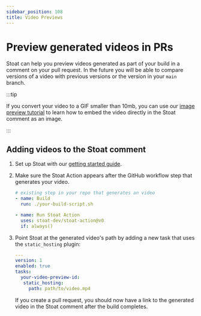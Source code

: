 ```yaml
---
sidebar_position: 108
title: Video Previews
---
```


# Preview generated videos in PRs

Stoat can help you preview videos generated as part of your build in a comment on your pull request. In the future you
will be able to compare versions of a video with previous versions or the version in your `main` branch.

:::tip

If you convert your video to a GIF smaller than 10mb, you can use our [image preview tutorial](./preview-images) 
to learn how to embed the video directly in the Stoat comment as an image.

:::

## Adding videos to the Stoat comment

1. Set up Stoat with our [getting started guide](../installation).

2. Make sure the Stoat Action appears after the GitHub workflow step that generates your video.

    ```yaml title=".github/workflows/your-workflow.yaml"
    # existing step in your repo that generates an video
    - name: Build
      run: ./your-build-script.sh

    - name: Run Stoat Action
      uses: stoat-dev/stoat-action@v0
      if: always()
    ```

3. Point Stoat at the generated video's path by adding a new task that uses the `static_hosting` plugin:

    ```yaml title=".stoat/config.yaml"
    ---
    version: 1
    enabled: true
    tasks:
      your-video-preview-id:
       static_hosting:
         path: path/to/video.mp4
    ```

   If you create a pull request, you should now have a link to the generated video in the Stoat comment after the build completes.
